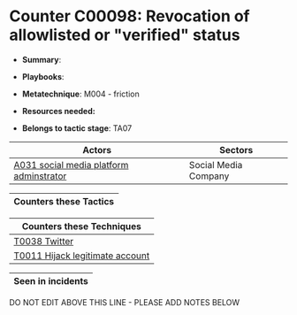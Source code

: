 # Counter C00098: Revocation of allowlisted or "verified" status

* **Summary**: 

* **Playbooks**: 

* **Metatechnique**: M004 - friction

* **Resources needed:** 

* **Belongs to tactic stage**: TA07


| Actors | Sectors |
| ------ | ------- |
| [A031 social media platform adminstrator](../actors/A031.md) | Social Media Company |



| Counters these Tactics |
| ---------------------- |



| Counters these Techniques |
| ------------------------- |
| [T0038 Twitter](../techniques/T0038.md) |
| [T0011 Hijack legitimate account](../techniques/T0011.md) |



| Seen in incidents |
| ----------------- |


DO NOT EDIT ABOVE THIS LINE - PLEASE ADD NOTES BELOW